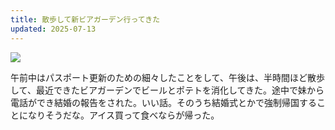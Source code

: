 ```yaml
---
title: 散歩して新ビアガーデン行ってきた
updated: 2025-07-13
---
```

![](https://i.imgur.com/34wt2F2.jpeg)

午前中はパスポート更新のための細々したことをして、午後は、半時間ほど散歩して、最近できたビアガーデンでビールとポテトを消化してきた。途中で妹から電話ができ結婚の報告をされた。いい話。そのうち結婚式とかで強制帰国することになりそうだな。アイス買って食べならが帰った。